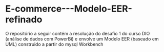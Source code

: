# E-commerce---Modelo-EER-refinado
O repositório a seguir contém a resolução do desafio 1 do curso DIO (análise de dados com PowerBi) e envolve um Modelo EER (baseado em UML) construido a partir do mysql Workbench
